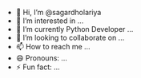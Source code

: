 - 👋 Hi, I’m @sagardholariya
- 👀 I’m interested in ...
- 🌱 I’m currently Python Developer ...
- 💞️ I’m looking to collaborate on ...
- 📫 How to reach me ...
- 😄 Pronouns: ...
- ⚡ Fun fact: ...

<!---
sagardholariya7/sagardholariya18 is a ✨ special ✨ repository because its `README.md` (this file) appears on your GitHub profile.
You can click the Preview link to take a look at your changes.
--->
